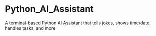 # Python_AI_Assistant
A terminal-based Python AI Assistant that tells jokes, shows time/date, handles tasks, and more
